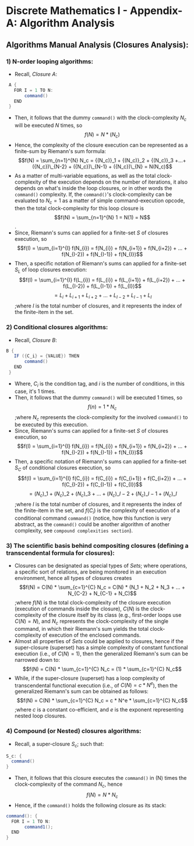 # Discrete Mathematics I - Appendix-A: Algorithm Analysis

## Algorithms Manual Analysis (Closures Analysis): 
### 1) N-order looping algorithms:
- Recall, _Closure A_:
```java
 A {
   FOR I = 1 TO N:
       command()
   END
 }
 ```
- Then, it follows that the dummy `command()` with the clock-complexity $N_c$ will be executed $N$ times, so $$f(N) = N * (N_c)$$
- Hence, the complexity of the closure execution can be represented as a finite-sum by Riemann's sum formula:
  $$f(N) = \sum_{n=1}^{N} N_c = {(N_c)}_1 + {(N_c)}_2 + {(N_c)}_3 +...+ ({N_c})\_{N-2} + ({N_c})\_{N-1} + ({N_c})\_{N} = N(N_c)$$
- As a matter of multi-variable equations, as well as the total clock-complexity of the execution depends on the number of iterations, it also depends on what's inside the loop closures, or in other words the `command()` complexity. If, the `command()`'s clock-complexity can be evaluated to $N_c=1$ as a matter of simple command-execution opcode, then the total clock-complexity for this loop closure is $$f(N) = \sum_{n=1}^{N} 1 = N(1) = N$$.
- Since, Riemann's sums can applied for a finite-set _S_ of closures execution, so $$f(I) = \sum_{i=1}^{I} f(N_{i}) = f(N_{i}) + f(N_{i+1}) + f(N_{i+2}) + ... + f(N_{I-2}) + f(N_{I-1}) + f(N_{I})$$
- Then, a specific notation of Riemann's sums can applied for a finite-set $S_L$ of loop closures execution: $$f(I) = \sum_{i=1}^{I} f(L_{i}) = f(L_{i}) + f(L_{i+1}) + f(L_{i+2}) + ... + f(L_{I-2}) + f(L_{I-1}) + f(L_{I})$$
                 $$= L_i + L_{i+1} + L_{i+2} + ... + L_{I-2} + L_{I-1} + L_{I}$$ ;where $I$ is the total number of closures, and it represents the index of the finite-item in the set.
 
### 2) Conditional closures algorithms:
- Recall, _Closure B_:
```java
B {
   IF ({C_i} = {VALUE}) THEN
       command()
   END
 }
```
- Where, $C_i$ is the condition tag, and _i_ is the number of conditions, in this case, it's 1 times.
- Then, it follows that the dummy `command()` will be executed $1$ times, so $$f(n) = 1 * N_c$$ ;where $N_c$ represents the clock-complexity for the involved `command()` to be executed by this execution.
- Since, Riemann's sums can applied for a finite-set _S_ of closures execution, so $$f(I) = \sum_{i=1}^{I} f(N_{i}) = f(N_{i}) + f(N_{i+1}) + f(N_{i+2}) + ... + f(N_{I-2}) + f(N_{I-1}) + f(N_{I})$$
- Then, a specific notation of Riemann's sums can applied for a finite-set $S_C$ of conditional closures execution, so $$f(I) = \sum_{i=1}^{I} f(C_{i}) = f(C_{i}) + f(C_{i+1}) + f(C_{i+2}) + ... + f(C_{I-2}) + f(C_{I-1}) + f(C_{I})$$
                $$={(N_c)}\_1 + {(N_c)}\_2 + {(N_c)}\_3 +...+ ({N_c})\_{I-2} + ({N_c})\_{I-1} + ({N_c})\_{I} $$ ;where $I$ is the total number of closures, and it represents the index of the finite-item in the set, and $f(C_{i})$ is the complexity of execution of a conditional command `command()` (notice, how this function is very abstract, as the `command()` could be another algorithm of another complexity, see `compound complexities section`).
 
### 3) The scientific basis behind compositing closures (defining a transcendental formula for closures):
- Closures can be designated as special types of _Sets_; where operations, a specific sort of relations, are being monitored in an execution environment, hence all types of closures creates $$f(N) = C(N) * \sum_{c=1}^{C} N_c = C(N) * (N_1 + N_2 + N_3 + ... + N_{C-2} + N_{C-1} + N_C)$$ ;where $f(N)$ is the total clock-complexity of the closure execution (execution of commands inside the closure), $C(N)$ is the clock-complexity of the closure itself by its class (e.g., first-order loops use $C(N)=N$), and $N_c$ represents the clock-complexity of the single command, in which their Riemann's sum yields the total clock-complexity of execution of the enclosed commands.
- Almost all properties of _Sets_ could be applied to closures, hence if the super-closure (superset) has a simple complexity of constant functional execution (i.e., of $C(N) = 1$), then the generalized Riemann's sum can be narrowed down to: $$f(N) = C(N) * \sum_{c=1}^{C} N_c = (1) * \sum_{c=1}^{C} N_c$$
- While, if the super-closure (superset) has a loop complexity of transcendental functional execution (i.e., of $C(N) = c*N^e$), then the generalized Riemann's sum can be obtained as follows: $$f(N) = C(N) * \sum_{c=1}^{C} N_c = c * N^e * \sum_{c=1}^{C} N_c$$ ;where $c$ is a constant co-efficient, and $e$ is the exponent representing nested loop closures.
   
### 4) Compound (or Nested) closures algorithms:
- Recall, a super-closure $S_c$; such that:
```java
S_c: {
  command()
}
```
- Then, it follows that this closure executes the `command()` in (N) times the clock-complexity of the command $N_c$, hence $$f(N) = N*N_c$$
- Hence, if the `command()` holds the following closure as its stack:
```java
command(): {
  FOR I = 1 TO N:
       command1();
  END
}
```
 
 




